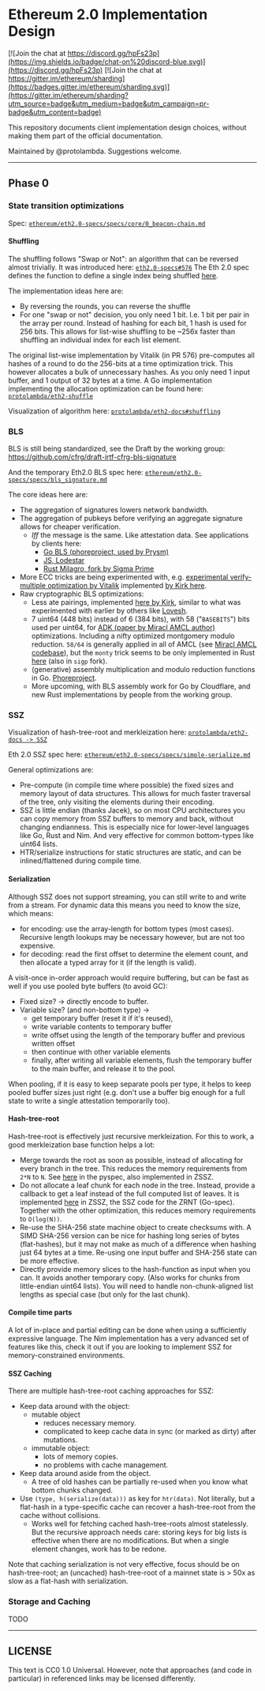 # Ethereum 2.0 Implementation Design

[![Join the chat at https://discord.gg/hpFs23p](https://img.shields.io/badge/chat-on%20discord-blue.svg)](https://discord.gg/hpFs23p) [![Join the chat at https://gitter.im/ethereum/sharding](https://badges.gitter.im/ethereum/sharding.svg)](https://gitter.im/ethereum/sharding?utm_source=badge&utm_medium=badge&utm_campaign=pr-badge&utm_content=badge)

This repository documents client implementation design choices, without making them part of the official documentation.

Maintained by @protolambda. Suggestions welcome.

----

## Phase 0

### State transition optimizations

Spec: [`ethereum/eth2.0-specs/specs/core/0_beacon-chain.md`](https://github.com/ethereum/eth2.0-specs/blob/master/specs/core/0_beacon-chain.md)

#### Shuffling

The shuffling follows "Swap or Not": an algorithm that can be reversed almost trivially.
It was introduced here: [`eth2.0-specs#576`](https://github.com/ethereum/eth2.0-specs/pull/576)
The Eth 2.0 spec defines the function to define a single index being shuffled [here](https://github.com/ethereum/eth2.0-specs/blob/master/specs/core/0_beacon-chain.md#compute_shuffled_index).

The implementation ideas here are:
- By reversing the rounds, you can reverse the shuffle
- For one "swap or not" decision, you only need 1 bit. I.e. 1 bit per pair in the array per round. Instead of hashing for each bit, 1 hash is used for 256 bits.
  This allows for list-wise shuffling to be ~256x faster than shuffling an individual index for each list element.

The original list-wise implementation by Vitalik (in PR 576) pre-computes all hashes of a round to do the 256-bits at a time optimization trick.
This however allocates a bulk of unnecessary hashes. As you only need 1 input buffer, and 1 output of 32 bytes at a time.
A Go implementation implementing the allocation optimization can be found here: [`protolambda/eth2-shuffle`](https://github.com/protolambda/eth2-shuffle)

Visualization of algorithm here: [`protolambda/eth2-docs#shuffling`](https://github.com/protolambda/eth2-docs#shuffling)

### BLS

BLS is still being standardized, see the Draft by the working group: https://github.com/cfrg/draft-irtf-cfrg-bls-signature

And the temporary Eth2.0 BLS spec here: [`ethereum/eth2.0-specs/specs/bls_signature.md`](https://github.com/ethereum/eth2.0-specs/blob/master/specs/bls_signature.md)

The core ideas here are:
- The aggregation of signatures lowers network bandwidth.
- The aggregation of pubkeys before verifying an aggregate signature allows for cheaper verification.
    - *Iff* the message is the same. Like attestation data. See applications by clients here:
        - [Go BLS (phoreproject, used by Prysm)](https://github.com/phoreproject/bls/pull/11)
        - [JS, Lodestar](https://github.com/ChainSafe/lodestar/pull/406)
        - [Rust Milagro, fork by Sigma Prime](https://github.com/sigp/milagro_bls/blob/33716bcdba6560f5b980f4ffae1a338c61058ee5/benches/bls381_benches.rs#L180)
- More ECC tricks are being experimented with, e.g. [experimental verify-multiple optimization by Vitalik](https://ethresear.ch/t/fast-verification-of-multiple-bls-signatures/5407) implemented [by Kirk here](https://github.com/sigp/milagro_bls/pull/6).
- Raw cryptographic BLS optimizations:
    - Less ate pairings, implemented [here by Kirk](https://github.com/sigp/milagro_bls/blob/33716bcdba6560f5b980f4ffae1a338c61058ee5/src/signature.rs#L44),
       similar to what was experimented with earlier by others like [Lovesh](https://github.com/lovesh/signature-schemes/blob/0e1d1cd0ad1cfc42131cd710256ccae19a8d91e8/bls/src/aggr_fast.rs#L74). 
    - 7 uint64 (448 bits) instead of 6 (384 bits), with 58 ("`BASEBITS`") bits used per uint64, for [ADK (paper by Miracl AMCL author)](https://eprint.iacr.org/2015/1247.pdf) optimizations.
      Including a nifty optimized montgomery modulo reduction.
     `58/64` is generally applied in all of AMCL (see [Miracl AMCL codebase](https://github.com/miracl/amcl/tree/master/version3)),
      but the `monty` trick seems to be only implemented in Rust [here](https://github.com/miracl/amcl/blob/master/version3/rust/src/big.rs#L964) (also in `sigp` fork).
    - (generative) assembly multiplication and modulo reduction functions in Go. [Phoreproject](https://github.com/phoreproject/bls/blob/master/asm/asm.go).
    - More upcoming, with BLS assembly work for Go by Cloudflare, and new Rust implementations by people from the working group.

### SSZ

Visualization of hash-tree-root and merkleization here: [`protolambda/eth2-docs -> SSZ`](https://github.com/protolambda/eth2-docs#ssz-hash-tree-root-and-merkleization)

Eth 2.0 SSZ spec here: [`ethereum/eth2.0-specs/specs/simple-serialize.md`](https://github.com/ethereum/eth2.0-specs/blob/master/specs/simple-serialize.md)

General optimizations are:
- Pre-compute (in compile time where possible) the fixed sizes and memory layout of data structures. This allows for much faster traversal of the tree, only visiting the elements during their encoding.
- SSZ is little endian (thanks Jacek), so on most CPU architectures you can copy memory from SSZ buffers to memory and back, without changing endianness.
  This is especially nice for lower-level languages like Go, Rust and Nim. And very effective for common bottom-types like uint64 lists.
- HTR/serialize instructions for static structures are static, and can be inlined/flattened during compile time. 

#### Serialization

Although SSZ does not support streaming, you can still write to and write from a stream.
For dynamic data this means you need to know the size, which means:
- for encoding: use the array-length for bottom types (most cases). Recursive length lookups may be necessary however, but are not too expensive.
- for decoding: read the first offset to determine the element count, and then allocate a typed array for it (if the length is valid).

A visit-once in-order approach would require buffering, but can be fast as well if you use pooled byte buffers (to avoid GC):
- Fixed size? -> directly encode to buffer.
- Variable size? (and non-bottom type) ->
  - get temporary buffer (reset it if it's reused),
  - write variable contents to temporary buffer
  - write offset using the length of the temporary buffer and previous written offset
  - then continue with other variable elements
  - finally, after writing all variable elements, flush the temporary buffer to the main buffer, and release it to the pool.

When pooling, if it is easy to keep separate pools per type, it helps to keep pooled buffer sizes just right (e.g. don't use a buffer big enough for a full state to write a single attestation temporarily too).

#### Hash-tree-root

Hash-tree-root is effectively just recursive merkleization. For this to work, a good merkleization base function helps a lot:

- Merge towards the root as soon as possible, instead of allocating for every branch in the tree. This reduces the memory requirements from `2*N` to `N`.
  See [here](https://github.com/ethereum/eth2.0-specs/blob/5f1cdc4acca1bb3235efdc5b63dbf9c74c4c312e/test_libs/pyspec/eth2spec/utils/merkle_minimal.py#L47) in the pyspec, also implemented in ZSSZ.
- Do not allocate a leaf chunk for each node in the tree. Instead, provide a callback to get a leaf instead of the full computed list of leaves.
  It is implemented [here](https://github.com/protolambda/zssz/blob/632f11e5e281660402bd0ac58f76090f3503def0/merkle/merkleize.go#L63) in ZSSZ, the SSZ code for the ZRNT (Go-spec).
  Together with the other optimization, this reduces memory requirements to `O(log(N))`.
- Re-use the SHA-256 state machine object to create checksums with. A SIMD SHA-256 version can be nice for hashing long series of bytes (flat-hashes),
  but it may not make as much of a difference when hashing just 64 bytes at a time. Re-using one input buffer and SHA-256 state can be more effective.
- Directly provide memory slices to the hash-function as input when you can. It avoids another temporary copy. (Also works for chunks from little-endian uint64 lists).
  You will need to handle non-chunk-aligned list lengths as special case (but only for the last chunk).

#### Compile time parts

A lot of in-place and partial editing can be done when using a sufficiently expressive language.
The Nim implementation has a very advanced set of features like this, check it out if you are looking to implement SSZ for memory-constrained environments.

#### SSZ Caching

There are multiple hash-tree-root caching approaches for SSZ:

- Keep data around with the object:
    - mutable object
        - reduces necessary memory.
        - complicated to keep cache data in sync (or marked as dirty) after mutations.
    - immutable object:
        - lots of memory copies.
        - no problems with cache management.
- Keep data around aside from the object.
    - A tree of old hashes can be partially re-used when you know what bottom chunks changed.
- Use `(type, h(serialize(data)))` as key for `htr(data)`.
  Not literally, but a flat-hash in a type-specific cache can recover a hash-tree-root from the cache without collisions.
  - Works well for fetching cached hash-tree-roots almost statelessly. But the recursive approach needs care:
    storing keys for big lists is effective when there are no modifications. But when a single element changes, work has to be redone.

Note that caching serialization is not very effective, focus should be on hash-tree-root;
 an (uncached) hash-tree-root of a mainnet state is > 50x as slow as a flat-hash with serialization.

### Storage and Caching

TODO

----

## LICENSE

This text is CC0 1.0 Universal. However, note that approaches (and code in particular) in referenced links may be licensed differently.

